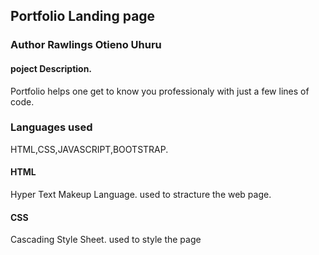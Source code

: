 ## Portfolio Landing page
### Author Rawlings Otieno Uhuru
#### poject Description.
 Portfolio helps one get to know you professionaly with just a few lines of code. 
 ### Languages used
 HTML,CSS,JAVASCRIPT,BOOTSTRAP.
 #### HTML
  Hyper Text Makeup Language.
  used to stracture the web page.
  #### CSS
  Cascading Style Sheet.
  used to style the page